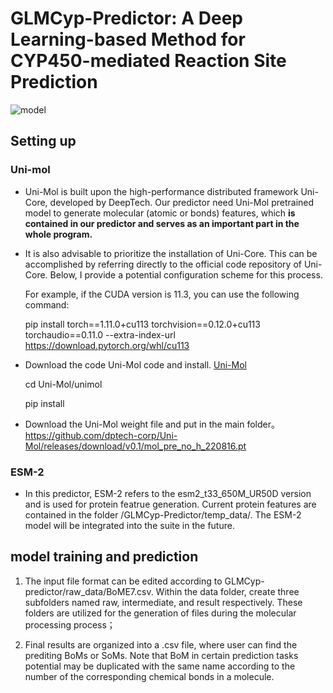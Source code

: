 # GLMCyp-Predictor: A Deep Learning-based Method for CYP450-mediated Reaction Site Prediction



![model](https://github.com/CjmTH/DeepP450/assets/156410487/5064bb10-a6e8-46cf-9a00-cadb580ce710)



## Setting up
 ### Uni-mol
   * Uni-Mol is built upon the high-performance distributed framework Uni-Core, developed by DeepTech. Our predictor need Uni-Mol pretrained model to generate molecular (atomic or bonds) features, which **is contained in our predictor and serves as an important part in the whole program.**  
   * It is also advisable to prioritize the installation of Uni-Core. This can be accomplished by referring directly to the official code repository of Uni-Core. Below, I provide a potential configuration scheme for this process.

      For example, if the CUDA version is 11.3, you can use the following command:
   
      pip install torch==1.11.0+cu113 torchvision==0.12.0+cu113 torchaudio==0.11.0 --extra-index-url https://download.pytorch.org/whl/cu113

   * Download the code Uni-Mol code and install. [Uni-Mol](https://github.com/dptech-corp/Uni-Mol)
   
      cd Uni-Mol/unimol
   
      pip install

   * Download the Uni-Mol weight file and put in the main folder。
    https://github.com/dptech-corp/Uni-Mol/releases/download/v0.1/mol_pre_no_h_220816.pt

 ### ESM-2
   * In this predictor, ESM-2 refers to the esm2_t33_650M_UR50D version and is used for protein featrue generation. Current protein features are contained in the folder /GLMCyp-Predictor/temp_data/. The ESM-2 model will be integrated into the suite in the future.
   



## model training and prediction

1. The input file format can be edited according to GLMCyp-predictor/raw_data/BoME7.csv. Within the data folder, create three subfolders named raw, intermediate, and result respectively. These folders are utilized for the generation of files during the molecular processing process；

  
2. Final results are organized into a .csv file, where user can find the prediting BoMs or SoMs. Note that BoM in certain prediction tasks potential may be duplicated with the same name according to the number of the corresponding chemical bonds in a molecule.